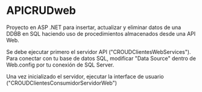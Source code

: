 # APICRUDweb
Proyecto en ASP .NET para insertar, actualizar y eliminar datos de una DDBB en SQL haciendo uso de procedimientos almacenados desde una API Web.

Se debe ejecutar primero el servidor API ("CROUDClientesWebServices").
Para conectar con tu base de datos SQL, modificar "Data Source" dentro de Web.config por tu conexión de SQL Server.

Una vez inicializado el servidor, ejecutar la interface de usuario ("CROUDClientesConsumidorServidorWeb")
